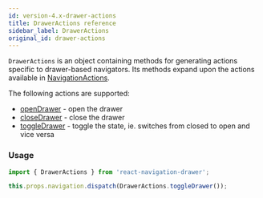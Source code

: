 ```yaml
---
id: version-4.x-drawer-actions
title: DrawerActions reference
sidebar_label: DrawerActions
original_id: drawer-actions
---
```


`DrawerActions` is an object containing methods for generating actions specific to drawer-based navigators. Its methods expand upon the actions available in [NavigationActions](navigation-actions.html).

The following actions are supported:

- [openDrawer](#openDrawer) - open the drawer
- [closeDrawer](#closeDrawer) - close the drawer
- [toggleDrawer](#toggleDrawer) - toggle the state, ie. switches from closed to open and vice versa

### Usage

```js
import { DrawerActions } from 'react-navigation-drawer';

this.props.navigation.dispatch(DrawerActions.toggleDrawer());
```
